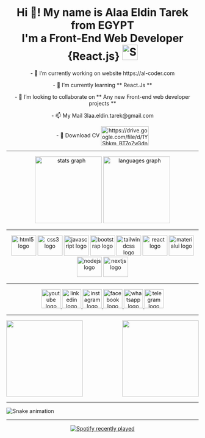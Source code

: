 



<!-- <hr/>
<h3 align="left">Connect with me:</h3>
<p align="left">
  <a href="https://www.linkedin.com/in/alaa-eldin-tarek/" target="_blank"><img align="center" src="https://raw.githubusercontent.com/rahuldkjain/github-profile-readme-generator/master/src/images/icons/Social/linked-in-alt.svg" alt="https://www.linkedin.com/in/alaa-eldin-tarek/" height="30" width="40" /></a>
  <a href="https://www.facebook.com/AlaaEldinFrontEndWebDeveloper" target="_blank"><img align="center" src="https://raw.githubusercontent.com/rahuldkjain/github-profile-readme-generator/master/src/images/icons/Social/facebook.svg" alt="https://www.facebook.com/AlaaEldinFrontEndWebDeveloper" height="30" width="40" /></a>
  <a href="https://instagram.com/alaaeldintarek" target="_blank"><img align="center" src="https://raw.githubusercontent.com/rahuldkjain/github-profile-readme-generator/master/src/images/icons/Social/instagram.svg" alt="AlaaEldinTarek" height="30" width="40" /></a>
<a href="https://codepen.io/alaaeldintarek" target="_blank"><img align="center" src="https://raw.githubusercontent.com/rahuldkjain/github-profile-readme-generator/master/src/images/icons/Social/codepen.svg" alt="AlaaEldinTarek" height="30" width="40" /></a>
<a href="https://codesandbox.io/u/AlaaEldinTarek" target="_blank"><img align="center" src="https://raw.githubusercontent.com/rahuldkjain/github-profile-readme-generator/master/src/images/icons/Social/codesandbox.svg" alt="AlaaEldinTarek" height="30" width="40" /></a>
</p>
<hr/>
<h3 align="left">Languages and Tools:</h3>
<p align="left">   <a href="https://www.w3.org/html/" target="_blank" rel="noreferrer"> <img src="https://raw.githubusercontent.com/devicons/devicon/master/icons/html5/html5-original-wordmark.svg" alt="html5" width="40" height="40"/> </a>  <a href="https://www.w3schools.com/css/" target="_blank" rel="noreferrer"> <img src="https://raw.githubusercontent.com/devicons/devicon/master/icons/css3/css3-original-wordmark.svg" alt="css3" width="40" height="40"/> </a> <a href="https://getbootstrap.com" target="_blank" rel="noreferrer"> <img src="https://raw.githubusercontent.com/devicons/devicon/master/icons/bootstrap/bootstrap-plain-wordmark.svg" alt="bootstrap" width="40" height="40"/> </a> <a href="https://developer.mozilla.org/en-US/docs/Web/JavaScript" target="_blank" rel="noreferrer"> <img src="https://raw.githubusercontent.com/devicons/devicon/master/icons/javascript/javascript-original.svg" alt="javascript" width="40" height="40"/> </a> <a href="https://reactjs.org/" target="_blank" rel="noreferrer"> <img src="https://reactjs.org/favicon.ico" alt="reactjs" width="40" height="40"/> </a>  </p>

<hr/>
<p><img align="left" style="width:full;" src="https://github-readme-stats.vercel.app/api/top-langs?username=AlaaEldinTarek&show_icons=true&locale=en&layout=compact" alt="ettharrhassan" /></p>

<p><img align="left" src="https://github-readme-stats.vercel.app/api?username=AlaaEldinTarek&show_icons=true&locale=en" alt="ettharrhassan " style="padding:0; margin:0; left:0; width:full;"/></p>

<p><img align="left" src="https://github-readme-streak-stats.herokuapp.com/?user=AlaaEldinTarek&" alt="ettharrhassan" /></p> -->

<h1 align="center">Hi 👋! My name is Alaa Eldin Tarek from EGYPT <br>I'm a Front-End Web Developer {React.js} <img
      src="https://em-content.zobj.net/source/microsoft-teams/337/smiling-face-with-hearts_1f970.png"
      srcSet="https://em-content.zobj.net/source/microsoft-teams/337/smiling-face-with-hearts_1f970.png 2x"
      alt="Smiling Face with Hearts"
      title="Smiling Face with Hearts"
      width="40"
      height="40"
    ></img></h1>

<div align="center">
  <p>- 🔭 I’m currently working on website <span>https://al-coder.com</span></p>
  <p>- 🌱 I’m currently learning ** React.Js **</p>
  <p>- 👯 I’m looking to collaborate on ** Any new Front-end web developer projects **</p>
  <p>- 📫 My Mail <span>3laa.eldin.tarek@gmail.com</span></p>

<p>- 📄 Download CV <a href="https://drive.google.com/file/d/1__GnaOkUzcg1MM14VuRd5aOftucIA6fA/view?usp=sharing" target="_blank"><img align="center" src="https://www.ijirmf.com/wp-content/uploads/CLICK-HERE-TO-DOWNLOAD@.png" alt="https://drive.google.com/file/d/1YShkm_BT7o7yGdn5vr017ZKkaG5gTDe4/view?usp=sharing" height="50" width="125" /></a></p>
 </div>


<hr/>

<div align="center" height="200">
  <img src="https://github-readme-stats.vercel.app/api?hide_title=false&hide_rank=false&show_icons=true&include_all_commits=true&count_private=true&disable_animations=false&theme=radical&locale=en&hide_border=false&username=AlaaEldinTarek" height="175" alt="stats graph"    />
  <img src="https://github-readme-stats.vercel.app/api/top-langs?locale=en&hide_title=false&layout=compact&card_width=320&langs_count=6&theme=merko&hide_border=false&username=AlaaEldinTarek" height="175"  alt="languages graph"  />
</div>


<hr/>


<div align="center">
  <img src="https://cdn.jsdelivr.net/gh/devicons/devicon/icons/html5/html5-plain-wordmark.svg" height="53" width="65" alt="html5 logo"  />
  <img src="https://cdn.jsdelivr.net/gh/devicons/devicon/icons/css3/css3-plain-wordmark.svg" height="53" width="65" alt="css3 logo"  />
  <img src="https://cdn.jsdelivr.net/gh/devicons/devicon/icons/javascript/javascript-plain.svg" height="53" width="65" alt="javascript logo"  />
  <img src="https://cdn.jsdelivr.net/gh/devicons/devicon/icons/bootstrap/bootstrap-plain-wordmark.svg" height="53" width="65" alt="bootstrap logo"  />
  <img src="https://cdn.jsdelivr.net/gh/devicons/devicon/icons/tailwindcss/tailwindcss-plain.svg" height="53" width="65" alt="tailwindcss logo"  />
  <img src="https://cdn.jsdelivr.net/gh/devicons/devicon/icons/react/react-original-wordmark.svg" height="53" width="65" alt="react logo"  />
  <img src="https://cdn.jsdelivr.net/gh/devicons/devicon/icons/materialui/materialui-original.svg" height="53" width="65" alt="materialui logo"  />
  <img src="https://cdn.jsdelivr.net/gh/devicons/devicon/icons/nodejs/nodejs-plain.svg" height="53" width="65" alt="nodejs logo"  />
  <img src="https://cdn.jsdelivr.net/gh/devicons/devicon/icons/nextjs/nextjs-original.svg" height="53" width="65" alt="nextjs logo"  />
</div>


<hr/>


<p align="center">
  <a href="https://www.youtube.com/channel/UCIGX8vqSXgwr-i9iQkza0eA" target="_blank">
    <img src="https://img.shields.io/static/v1?message=Youtube&logo=youtube&label=&color=FF0000&logoColor=white&labelColor=&style=flat" height="50" alt="youtube logo"/>
  </a>
  <a href="https://www.linkedin.com/in/alaa-eldin-tarek/" target="_blank">
    <img src="https://img.shields.io/static/v1?message=LinkedIn&logo=linkedin&label=&color=0077B5&logoColor=white&labelColor=&style=flat" height="50" alt="linkedin logo"/>
  </a>
  <a href="https://www.instagram.com/alaaeldintarek/" target="_blank">
    <img src="https://img.shields.io/static/v1?message=Instagram&logo=instagram&label=&color=E4405F&logoColor=white&labelColor=&style=flat" height="50" alt="instagram logo"/>
  </a>
  <a href="https://www.facebook.com/Alaa.Elin.Tarek" target="_blank">
    <img src="https://img.shields.io/static/v1?message=Facebook&logo=facebook&label=&color=1877F2&logoColor=white&labelColor=&style=flat" height="50" alt="facebook logo"/>
  </a>
  <a href="https://api.whatsapp.com/message/4ZURPDIAURUBJ1" target="_blank">
    <img src="https://img.shields.io/static/v1?message=Whatsapp&logo=whatsapp&label=&color=25D366&logoColor=white&labelColor=&style=flat" height="50" alt="whatsapp logo"/>
  </a>
  <a href="https://t.me/+201002705300" target="_blank">
    <img src="https://img.shields.io/static/v1?message=Telegram&logo=telegram&label=&color=2CA5E0&logoColor=white&labelColor=&style=flat" height="50" alt="telegram logo"  />
  </a>
</p>


<hr/>


<img align="right" height="200" src="https://media.giphy.com/media/jBNMU7bMfzLjy5JD6w/giphy.gif"  />


<div align="left">
  <img height="200" src="https://camo.githubusercontent.com/77d31b7c66ea39b1ee235b7327554139cd626e6a086561824a69708547448316/68747470733a2f2f6769746875622d726561646d652d73747265616b2d73746174732e6865726f6b756170702e636f6d2f3f757365723d416c6161456c64696e546172656b26"  />
</div>

<hr/>

<img src="https://raw.githubusercontent.com/AlaaEldinTarek/AlaaEldinTarek/blob/output/snake.svg" alt="Snake animation" />


<hr/>

<div align="center">
  <a href="https://open.spotify.com/user/31jnk3jdgy6kmghpsgoexyqis42u">
    <img src="https://spotify-recently-played-readme.vercel.app/api?count=5&unique=true" alt="Spotify recently played"  />
  </a>
</div>


<!---
AlaaEldinTarek/AlaaEldinTarek is a ✨ special ✨ repository because its `README.md` (this file) appears on your GitHub profile.
You can click the Preview link to take a look at your changes.
--->
